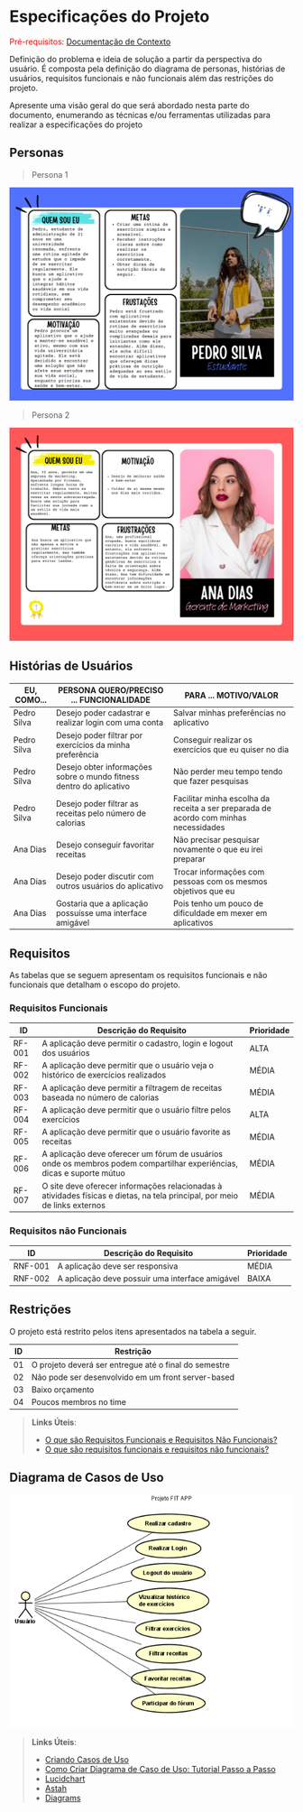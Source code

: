 # Especificações do Projeto

<span style="color:red">Pré-requisitos: <a href="1-Documentação de Contexto.md"> Documentação de Contexto</a></span>

Definição do problema e ideia de solução a partir da perspectiva do usuário. É composta pela definição do  diagrama de personas, histórias de usuários, requisitos funcionais e não funcionais além das restrições do projeto.

Apresente uma visão geral do que será abordado nesta parte do documento, enumerando as técnicas e/ou ferramentas utilizadas para realizar a especificações do projeto

## Personas

> Persona 1

![](https://github.com/ICEI-PUC-Minas-PMV-ADS/pmv-ads-2024-1-e2-proj-int-t6-grupo3-appfit/blob/main/docs/img/persona01.png)

> Persona 2

![](https://github.com/ICEI-PUC-Minas-PMV-ADS/pmv-ads-2024-1-e2-proj-int-t6-grupo3-appfit/blob/main/docs/img/Persona02.png)

## Histórias de Usuários

|EU, COMO...|            PERSONA	QUERO/PRECISO ... FUNCIONALIDADE                |	PARA ... MOTIVO/VALOR                                                               |
|----------|--------------------------------------------------------------------|-------------------------------------------------------------------------------------|
Pedro Silva| Desejo poder cadastrar e realizar login com uma conta              | Salvar minhas preferências no aplicativo                                            |
Pedro Silva| Desejo poder filtrar por exercícios da minha preferência           | Conseguir realizar os exercícios que eu quiser no dia                               |
Pedro Silva| Desejo obter informações sobre o mundo fitness dentro do aplicativo| Não perder meu tempo tendo que fazer pesquisas                                      |
Pedro Silva| Desejo poder filtrar as receitas pelo número de calorias           | Facilitar minha escolha da receita a ser preparada de acordo com minhas necessidades|
Ana Dias   | Desejo conseguir favoritar receitas                                | Não precisar pesquisar novamente o que eu irei preparar                             |
Ana Dias	 | Desejo poder discutir com outros usuários do aplicativo            | Trocar informações com pessoas com os mesmos objetivos que eu                       |
Ana Dias	 | Gostaria que a aplicação possuísse uma interface amigável          | Pois tenho um pouco de dificuldade em mexer em aplicativos                          |

## Requisitos

As tabelas que se seguem apresentam os requisitos funcionais e não funcionais que detalham o escopo do projeto.

### Requisitos Funcionais

|ID      | Descrição do Requisito  | Prioridade    |
|--------|-----------------------------------------|----|
|RF-001  | A aplicação deve permitir o cadastro, login e logout dos usuários | ALTA | 
|RF-002  | A aplicação deve permitir que o usuário veja o histórico de exercícios realizados   | MÉDIA |
|RF-003  | A aplicação deve permitir a filtragem de receitas baseada no número de calorias   | MÉDIA |
|RF-004  | A aplicação deve permitir que o usuário filtre pelos exercícios   | ALTA |
|RF-005  | A aplicação deve permitir que o usuário favorite as receitas   | MÉDIA |
|RF-006  | A aplicação deve oferecer um fórum de usuários onde os membros podem compartilhar experiências, dicas e suporte mútuo   | MÉDIA |
|RF-007  | O site deve oferecer informações relacionadas à atividades físicas e dietas, na tela principal, por meio de links externos  | MÉDIA |


### Requisitos não Funcionais

|ID     | Descrição do Requisito  |Prioridade |
|-------|-------------------------|----|
|RNF-001| A aplicação deve ser responsiva | MÉDIA | 
|RNF-002| A aplicação deve possuir uma interface amigável |  BAIXA | 



## Restrições

O projeto está restrito pelos itens apresentados na tabela a seguir.

|ID| Restrição|
|--|----------------|
|01| O projeto deverá ser entregue até o final do semestre|
|02| Não pode ser desenvolvido em um front server-based|
|03| Baixo orçamento|
|04| Poucos membros no time|


> **Links Úteis**:
> - [O que são Requisitos Funcionais e Requisitos Não Funcionais?](https://codificar.com.br/requisitos-funcionais-nao-funcionais/)
> - [O que são requisitos funcionais e requisitos não funcionais?](https://analisederequisitos.com.br/requisitos-funcionais-e-requisitos-nao-funcionais-o-que-sao/)

## Diagrama de Casos de Uso

![Diagrama de Casos de Uso](img/diagramaCasosdeUso.png)

> **Links Úteis**:
> - [Criando Casos de Uso](https://www.ibm.com/docs/pt-br/elm/6.0?topic=requirements-creating-use-cases)
> - [Como Criar Diagrama de Caso de Uso: Tutorial Passo a Passo](https://gitmind.com/pt/fazer-diagrama-de-caso-uso.html/)
> - [Lucidchart](https://www.lucidchart.com/)
> - [Astah](https://astah.net/)
> - [Diagrams](https://app.diagrams.net/)
